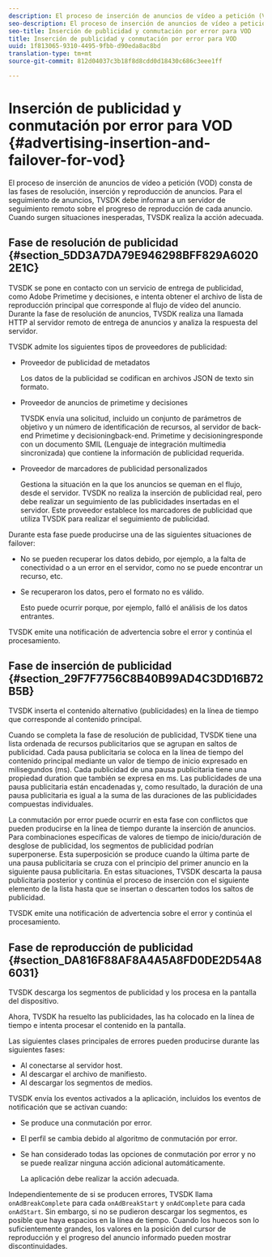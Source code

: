 ```yaml
---
description: El proceso de inserción de anuncios de vídeo a petición (VOD) consta de las fases de resolución, inserción y reproducción de anuncios. Para el seguimiento de anuncios, TVSDK debe informar a un servidor de seguimiento remoto sobre el progreso de reproducción de cada anuncio. Cuando surgen situaciones inesperadas, TVSDK realiza la acción adecuada.
seo-description: El proceso de inserción de anuncios de vídeo a petición (VOD) consta de las fases de resolución, inserción y reproducción de anuncios. Para el seguimiento de anuncios, TVSDK debe informar a un servidor de seguimiento remoto sobre el progreso de reproducción de cada anuncio. Cuando surgen situaciones inesperadas, TVSDK realiza la acción adecuada.
seo-title: Inserción de publicidad y conmutación por error para VOD
title: Inserción de publicidad y conmutación por error para VOD
uuid: 1f813065-9310-4495-9fbb-d90eda8ac8bd
translation-type: tm+mt
source-git-commit: 812d04037c3b18f8d8cdd0d18430c686c3eee1ff

---
```



# Inserción de publicidad y conmutación por error para VOD {#advertising-insertion-and-failover-for-vod}

El proceso de inserción de anuncios de vídeo a petición (VOD) consta de las fases de resolución, inserción y reproducción de anuncios. Para el seguimiento de anuncios, TVSDK debe informar a un servidor de seguimiento remoto sobre el progreso de reproducción de cada anuncio. Cuando surgen situaciones inesperadas, TVSDK realiza la acción adecuada.

## Fase de resolución de publicidad {#section_5DD3A7DA79E946298BFF829A60202E1C}

TVSDK se pone en contacto con un servicio de entrega de publicidad, como Adobe Primetime y decisiones, e intenta obtener el archivo de lista de reproducción principal que corresponde al flujo de vídeo del anuncio. Durante la fase de resolución de anuncios, TVSDK realiza una llamada HTTP al servidor remoto de entrega de anuncios y analiza la respuesta del servidor.

TVSDK admite los siguientes tipos de proveedores de publicidad:

* Proveedor de publicidad de metadatos

   Los datos de la publicidad se codifican en archivos JSON de texto sin formato.
* Proveedor de anuncios de primetime y decisiones

   TVSDK envía una solicitud, incluido un conjunto de parámetros de objetivo y un número de identificación de recursos, al servidor de back-end Primetime y decisioningback-end. Primetime y decisioningresponde con un documento SMIL (Lenguaje de integración multimedia sincronizada) que contiene la información de publicidad requerida.
* Proveedor de marcadores de publicidad personalizados

   Gestiona la situación en la que los anuncios se queman en el flujo, desde el servidor. TVSDK no realiza la inserción de publicidad real, pero debe realizar un seguimiento de las publicidades insertadas en el servidor. Este proveedor establece los marcadores de publicidad que utiliza TVSDK para realizar el seguimiento de publicidad.

Durante esta fase puede producirse una de las siguientes situaciones de failover:

* No se pueden recuperar los datos debido, por ejemplo, a la falta de conectividad o a un error en el servidor, como no se puede encontrar un recurso, etc.
* Se recuperaron los datos, pero el formato no es válido.

   Esto puede ocurrir porque, por ejemplo, falló el análisis de los datos entrantes.

TVSDK emite una notificación de advertencia sobre el error y continúa el procesamiento.

## Fase de inserción de publicidad {#section_29F7F7756C8B40B99AD4C3DD16B72B5B}

TVSDK inserta el contenido alternativo (publicidades) en la línea de tiempo que corresponde al contenido principal.

Cuando se completa la fase de resolución de publicidad, TVSDK tiene una lista ordenada de recursos publicitarios que se agrupan en saltos de publicidad. Cada pausa publicitaria se coloca en la línea de tiempo del contenido principal mediante un valor de tiempo de inicio expresado en milisegundos (ms). Cada publicidad de una pausa publicitaria tiene una propiedad duration que también se expresa en ms. Las publicidades de una pausa publicitaria están encadenadas y, como resultado, la duración de una pausa publicitaria es igual a la suma de las duraciones de las publicidades compuestas individuales.

La conmutación por error puede ocurrir en esta fase con conflictos que pueden producirse en la línea de tiempo durante la inserción de anuncios. Para combinaciones específicas de valores de tiempo de inicio/duración de desglose de publicidad, los segmentos de publicidad podrían superponerse. Esta superposición se produce cuando la última parte de una pausa publicitaria se cruza con el principio del primer anuncio en la siguiente pausa publicitaria. En estas situaciones, TVSDK descarta la pausa publicitaria posterior y continúa el proceso de inserción con el siguiente elemento de la lista hasta que se insertan o descarten todos los saltos de publicidad.

TVSDK emite una notificación de advertencia sobre el error y continúa el procesamiento.

## Fase de reproducción de publicidad {#section_DA816F88AF8A4A5A8FD0DE2D54A86031}

TVSDK descarga los segmentos de publicidad y los procesa en la pantalla del dispositivo.

Ahora, TVSDK ha resuelto las publicidades, las ha colocado en la línea de tiempo e intenta procesar el contenido en la pantalla.

Las siguientes clases principales de errores pueden producirse durante las siguientes fases:

* Al conectarse al servidor host.
* Al descargar el archivo de manifiesto.
* Al descargar los segmentos de medios.

TVSDK envía los eventos activados a la aplicación, incluidos los eventos de notificación que se activan cuando:

* Se produce una conmutación por error.
* El perfil se cambia debido al algoritmo de conmutación por error.
* Se han considerado todas las opciones de conmutación por error y no se puede realizar ninguna acción adicional automáticamente.

   La aplicación debe realizar la acción adecuada.

Independientemente de si se producen errores, TVSDK llama `onAdBreakComplete` para cada `onAdBreakStart` y `onAdComplete` para cada `onAdStart`. Sin embargo, si no se pudieron descargar los segmentos, es posible que haya espacios en la línea de tiempo. Cuando los huecos son lo suficientemente grandes, los valores en la posición del cursor de reproducción y el progreso del anuncio informado pueden mostrar discontinuidades.
